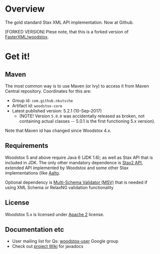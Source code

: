 # Overview

The gold standard Stax XML API implementation. Now at Github.

[FORKED VERSION] Plese note, that this is a forked version of 
[FasterXML/woodstox](https://github.com/FasterXML/woodstox).

# Get it!

## Maven

The most common way is to use Maven (or Ivy) to access it from Maven Central repository.
Coordinates for this are:

* Group id: `com.github.nkutsche`
* Artifact id: `woodstox-core`
* Latest published version: 5.2.1 (10-Sep-2017)
    * (NOTE! Version `5.0.0` was accidentally released as broken, not containing actual classes -- 5.0.1 is the first functioning 5.x version).

Note that Maven id has changed since Woodstox 4.x.

## Requirements

Woodstox 5 and above require Java 6 (JDK 1.6); as well as Stax API that is included in JDK.
The only other mandatory dependence is [Stax2 API](../../../stax2-api), extended API implemented by Woodstox
and some other Stax implementations (like [Aalto](../../../aalto-xml).

Optional dependency is [Multi-Schema Validator (MSV)](https://github.com/kohsuke/msv) that is needed if
using XML Schema or RelaxNG validation functionality

## License

Woodstox 5.x is licensed under [Apache 2](http://www.apache.org/licenses/LICENSE-2.0.txt) license.

## Documentation etc

* User mailing list for Qs: [woodstox-user](https://groups.google.com/forum/#!forum/woodstox-user) Google group 
* Check out [project Wiki](../../wiki) for javadocs

